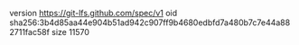 version https://git-lfs.github.com/spec/v1
oid sha256:3b4d85aa44e904b51ad942c907ff9b4680edbfd7a480b7c7e44a882711fac58f
size 11570

